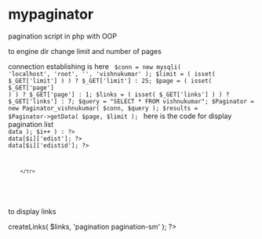 # mypaginator
pagination script in php with OOP

to engine dir
 change limit and number of pages
 
 connection establishing is here
 <code>
   $conn       = new mysqli( 'localhost', 'root', '', 'vishnukumar' );
    $limit      = ( isset( $_GET['limit'] ) ) ? $_GET['limit'] : 25;
    $page       = ( isset( $_GET['page'] ) ) ? $_GET['page'] : 1;
    $links      = ( isset( $_GET['links'] ) ) ? $_GET['links'] : 7;
    $query      = "SELECT * FROM vishnukumar";
    $Paginator  = new Paginator_vishnukumar( $conn, $query );
    $results    = $Paginator->getData( $page, $limit );
  </code>
    here is the code for display pagination list
    <code>
     <?php for( $i = 0; $i < count( $results->data ); $i++ ) : ?>
        <tr>
                <td><?php echo $results->data[$i]['edist']; ?></td>
                <td><?php echo $results->data[$i]['edistid']; ?></td>
              
        </tr>
<?php endfor; ?>
</code>


to display links
<?php echo $Paginator->createLinks( $links, 'pagination pagination-sm' ); ?> 
